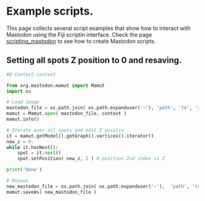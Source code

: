 # Example scripts.

This page collects several script examples that show how to interact with Mastodon using the Fiji scriptin interface. 
Check the page [scripting_mastodon](../partA/scripting_mastodon) to see how to create Mastodon scripts.

## Setting all spots Z position to 0 and resaving.

```python
#@ Context context

from org.mastodon.mamut import Mamut
import os

# Load image
mastodon_file = os.path.join( os.path.expanduser('~'), 'path', 'to', 'your_mastodon_file.mastodon' )
mamut = Mamut.open( mastodon_file, context )
mamut.info()

# Iterate over all spots and edit Z positio
it = mamut.getModel().getGraph().vertices().iterator()
new_z = 0.
while it.hasNext():
	spot = it.next()
	spot.setPosition( new_z, 2 ) # position 2nd index is Z

print('Done')

# Resave
new_mastodon_file = os.path.join( os.path.expanduser('~'),  'path', 'to', 'your_EDITED_mastodon_file.mastodon' )
mamut.saveAs( new_mastodon_file )

```
